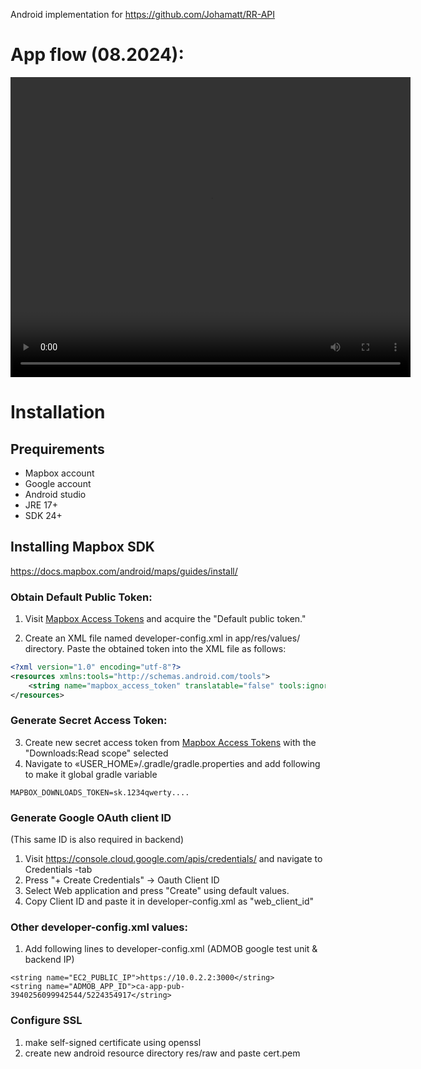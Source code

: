 

Android implementation for https://github.com/Johamatt/RR-API


# App flow (08.2024):

<video width="640" height="480" controls>
  <source src="https://github.com/Johamatt/gifs/raw/main/screen-recording-20240818-191926_u7T4i8jV.webm" type="video/webm">
</video>

# Installation

## Prequirements
- Mapbox account
- Google account
- Android studio
- JRE 17+
- SDK 24+

## Installing Mapbox SDK
https://docs.mapbox.com/android/maps/guides/install/

### Obtain Default Public Token:
1. Visit [Mapbox Access Tokens](https://account.mapbox.com/access-tokens) and acquire the "Default public token."

2. Create an XML file named developer-config.xml in app/res/values/ directory.
   Paste the obtained token into the XML file as follows:

```developer-config.xml
<?xml version="1.0" encoding="utf-8"?>
<resources xmlns:tools="http://schemas.android.com/tools">
    <string name="mapbox_access_token" translatable="false" tools:ignore="UnusedResources">pk.1234qwerty</string>
</resources>
```

### Generate Secret Access Token:
3. Create new secret access token from [Mapbox Access Tokens](https://account.mapbox.com/access-tokens) with the "Downloads:Read scope" selected
4. Navigate to «USER_HOME»/.gradle/gradle.properties and add following to make it global gradle variable
```
MAPBOX_DOWNLOADS_TOKEN=sk.1234qwerty....
```

### Generate Google OAuth client ID
(This same ID is also required in backend)

1. Visit https://console.cloud.google.com/apis/credentials/ and navigate to Credentials -tab
2. Press "+ Create Credentials" -> Oauth Client ID
3. Select Web application and press "Create" using default values.
4. Copy Client ID and paste it in developer-config.xml as "web_client_id"

### Other developer-config.xml values:
1. Add following lines to developer-config.xml (ADMOB google test unit & backend IP)
```
<string name="EC2_PUBLIC_IP">https://10.0.2.2:3000</string>
<string name="ADMOB_APP_ID">ca-app-pub-3940256099942544/5224354917</string>
```

### Configure SSL
1. make self-signed certificate using openssl
2. create new android resource directory res/raw and paste cert.pem

